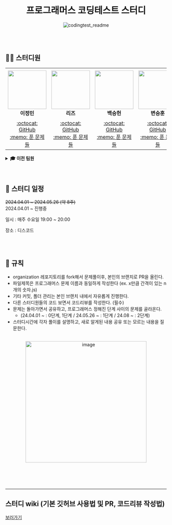<div align="center">

# 프로그래머스 코딩테스트 스터디

![codingtest_readme](https://github.com/user-attachments/assets/686f1604-1750-4fa8-b733-f6031bb0f8da)

<br/>
<br/>

</div>

## 💁‍♂️ 스터디원


<table>
    <tr height="160px">
        <td align="center" width="150px">
            <a href="https://github.com/oris8"><img src="https://avatars.githubusercontent.com/u/154623483?v=4" width="120" height="120"/></a>
            <br />
            <strong>이정민</strong>
        </td>
        <td align="center" width="150px">
            <a href="https://github.com/Liz-Chung"><img src="https://avatars.githubusercontent.com/u/141708445?v=4" width="120" height="120"/></a>
            <br />
            <strong>리즈</strong>
        </td>
        <td align="center" width="150px">
            <a href="https://github.com/FrogBaek"><img height="120px" width="120px" src="https://avatars.githubusercontent.com/u/95288868?v=4"/></a>
            <br />
            <strong>백승헌</strong>
        </td>
        <td align="center" width="150px">
            <a href="https://github.com/SeungHun6450"><img height="120px" width="120px" src="https://avatars.githubusercontent.com/u/65530775?v=4"/></a>
            <br />
            <strong>변승훈</strong>
        </td>
        <td align="center" width="150px">
            <a href="https://github.com/joarthvr"><img height="120px" width="120px" src="https://avatars.githubusercontent.com/u/58281476?v=4"/></a>
            <br />
            <strong>조천산</strong>
        </td>
    </tr>
    <tr height="50px">
        <td align="center">
            <a href="https://github.com/oris8">:octocat: GitHub</a>
            <br />
            <a href="https://github.com/forStudyingJavaScript/coding-test/tree/%EC%9D%B4%EC%A0%95%EB%AF%BC">:memo: 푼 문제들</a>
        </td>
        <td align="center">
            <a href="https://github.com/Liz-Chung">:octocat: GitHub</a>
            <br />
            <a href="https://github.com/forStudyingJavaScript/coding-test/tree/Liz-chung">:memo: 푼 문제들</a>
        <td align="center">
            <a href="https://github.com/FrogBaek">:octocat: GitHub</a>
            <br />
            <a href="https://github.com/forStudyingJavaScript/coding-test/tree/%EB%B0%B1%EC%8A%B9%ED%97%8C">:memo: 푼 문제들</a>
        </td>
        <td align="center">
            <a href="https://github.com/SeungHun6450">:octocat: GitHub</a>
            <br />
            <a href="https://github.com/forStudyingJavaScript/coding-test/tree/%EB%B3%80%EC%8A%B9%ED%9B%88">:memo: 푼 문제들</a>
        </td>
        <td align="center">
            <a href="https://github.com/joarthvr">:octocat: GitHub</a>
            <br />
            <a href="https://github.com/forStudyingJavaScript/coding-test/tree/%EC%A1%B0%EC%B2%9C%EC%82%B0">:memo: 푼 문제들</a>
        </td>
    </tr>
</table>


<details>
    <summary><strong>🎓 이전 팀원</strong></summary>
    <br/>
    <table>
        <tr height="160px">
            <td align="center" width="150px">
                <a href="https://github.com/zmzm12171"><img src="https://avatars.githubusercontent.com/u/159243890?v=4" width="120" height="120"/></a>
                <br />
                <strong>조형진</strong>
            </td>
          <td align="center" width="150px">
            <a href="https://github.com/Hanywyam"><img src="https://avatars.githubusercontent.com/u/142865296?v=4" width="120" height="120"/></a>
            <br />
            <strong>한재영</strong>
          </td>
      </tr>
        <tr height="50px">
            <td align="center">
                <a href="https://github.com/zmzm12171">:octocat: GitHub</a>
                <br />
                <a href="./tree/조형진">:memo: 푼 문제들</a>
            </td>
            <td align="center">
              <a href="https://github.com/Hanywyam">:octocat: GitHub</a>
              <br />
              <a href="./tree/한여원">:memo: 푼 문제들</a>
            </td>
        </tr>
    </table>
</details>




<br/>
<br/>


## 📝 스터디 일정

~~2024.04.01 ~ 2024.05.26 (약 8주)~~ <br/>
2024.04.01 ~ 진행중

일시 : 매주 수요일 19:00 ~ 20:00

장소 : 디스코드 <br/>



<br/>
<br/>


## 📌 규칙

- organization 레포지토리를 fork해서 문제풀이후, 본인의 브랜치로 PR을 올린다.
- 파일제목은 프로그래머스 문제 이름과 동일하게 작성한다 (ex. x만큼 간격이 있는 n개의 숫자.js)
- 기타 커밋, 폴더 관리는 본인 브랜치 내에서 자유롭게 진행한다.
- 다른 스터디원들의 코드 보면서 코드리뷰를 작성한다. (필수)
- 문제는 돌아가면서 공유하고, 프로그래머스 정해진 단계 사이의 문제를 골라온다.
  - (24.04.01 ~ : 0단계, 1단계 / 24.05.26 ~ : 1단계  /  24.08 ~ : 2단계)
- 스터디시간에 각자 풀이를 설명하고, 새로 알게된 내용 공유 또는 모르는 내용을 질문한다. 

<br/>
<div align=center>
<img width="378" alt="image" src="https://github.com/forStudyingJavaScript/coding-test/assets/154623483/35a60df6-056f-4613-90b4-d7a5fd7912c1">
</div>
<br/>


<br/>
<br/>
<br/>


---------------



## 스터디 wiki (기본 깃허브 사용법 및 PR, 코드리뷰 작성법) 
[보러가기](https://github.com/forStudyingJavaScript/coding-test/wiki/%EC%8A%A4%ED%84%B0%EB%94%94-%EB%B0%A9%EB%B2%95-WiKi-!)

<br/>
<br/>





<br/>
<br/>
<br/>



